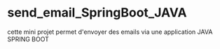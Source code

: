 # send_email_SpringBoot_JAVA

cette mini projet permet d'envoyer des emails via une application JAVA SPRING BOOT
